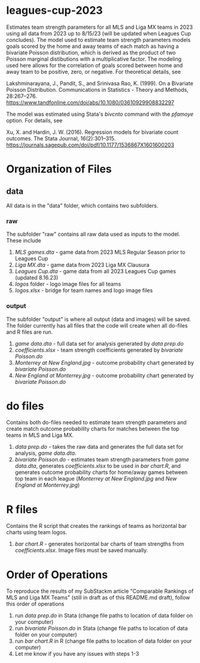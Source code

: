 # leagues-cup-2023
Estimates team strength parameters for all MLS and Liga MX teams in 2023 using all data from 2023 up to 8/15/23 (will be updated when Leagues Cup concludes). The model used to estimate team strength parameters models goals scored by the home and away teams of each match as having a bivariate Poisson distribution, which is derived as the product of two Poisson marginal distibutions with a multiplicative factor. The modeling used here allows for the correlation of goals scored between home and away team to be positive, zero, or negative. For theoretical details, see 

Lakshminarayana, J., Pandit, S., and Srinivasa Rao, K. (1999). On a Bivariate Poisson Distribution. Communications in Statistics - Theory and Methods, 28:267–276.
https://www.tandfonline.com/doi/abs/10.1080/03610929908832297

The model was estimated using Stata's _bivcnto_ command with the _pfamoye_ option. For details, see

Xu, X. and Hardin, J. W. (2016). Regression models for bivariate count outcomes. The Stata Journal, 16(2):301–315.
https://journals.sagepub.com/doi/pdf/10.1177/1536867X1601600203

# Organization of Files

## data

All data is in the "data" folder, which contains two subfolders.

### raw

The subfolder "raw" contains all raw data used as inputs to the model. These include

1. _MLS games.dta_ - game data from 2023 MLS Regular Season prior to Leagues Cup
2. _Liga MX.dta_ - game data from 2023 Liga MX Clausura 
3. _Leagues Cup.dta_ - game data from all 2023 Leagues Cup games (updated 8.16.23)
4. _logos_ folder - logo image files for all teams
5. _logos.xlsx_ - bridge for team names and logo image files

### output

The subfolder "output" is where all output (data and images) will be saved. The folder currently has all files that the code will create when all do-files and R files are run. 

1. _game data.dta_ - full data set for analysis generated by _data prep.do_
2. _coefficients.xlsx_ - team strength coefficients generated by _bivariate Poisson.do_
3. _Monterrey at New England.jpg_ - outcome probability chart generated by _bivariate Poisson.do_
4. _New England at Monterrey.jpg_ - outcome probability chart generated by _bivariate Poisson.do_

# do files

Contains both do-files needed to estimate team strength parameters and create match outcome probability charts for matches between the top teams in MLS and Liga MX.  

1. _data prep.do_ - takes the raw data and generates the full data set for analysis, _game data.dta_.
2. _bivariate Poisson.do_ - estimates team strength parameters from _game data.dta_, generates _coefficients.xlsx_ to be used in _bar chart.R_, and generates outcome probability charts for home/away games between top team in each league (_Monterrey at New England.jpg_ and _New England at Monterrey.jpg_)

# R files

Contains the R script that creates the rankings of teams as horizontal bar charts using team logos.

1. _bar chart.R_ - generates horizontal bar charts of team strengths from _coefficients.xlsx_. Image files must be saved manually.

# Order of Operations
To reproduce the results of my SubStackm article "Comparable Rankings of MLS and Liga MX Teams" (still in draft as of this README.md draft), follow this order of operations
   
1. run _data prep.do_ in Stata (change file paths to location of data folder on your computer)
2. run _bivariate Poisson.do_ in Stata (change file paths to location of data folder on your computer)
3. run _bar chart.R_ in R (change file paths to location of data folder on your computer)
4. Let me know if you have any issues with steps 1-3
